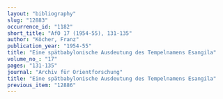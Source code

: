 ```yaml
---
layout: "bibliography"
slug: "12883"
occurrence_id: "1182"
short_title: "AfO 17 (1954-55), 131-135"
author: "Köcher, Franz"
publication_year: "1954-55"
title: "Eine spätbabylonische Ausdeutung des Tempelnamens Esangila"
volume_no_: "17"
pages: "131-135"
journal: "Archiv für Orientforschung"
title: "Eine spätbabylonische Ausdeutung des Tempelnamens Esangila"
previous_item: "12886"
---
```

